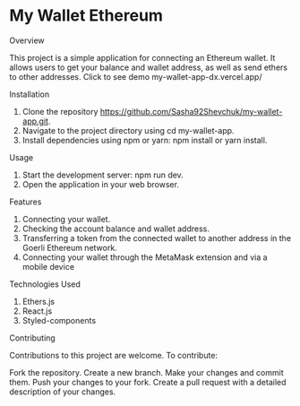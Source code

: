 # My Wallet Ethereum


Overview

This project is a simple application for connecting an Ethereum wallet. It allows users to get your balance and wallet address, as well as send ethers to other addresses. Click to see demo my-wallet-app-dx.vercel.app/

Installation

1. Clone the repository https://github.com/Sasha92Shevchuk/my-wallet-app.git.
2. Navigate to the project directory using cd my-wallet-app.
3. Install dependencies using npm or yarn: npm install or yarn install.

Usage

1. Start the development server: npm run dev.
2. Open the application in your web browser.

Features

1. Сonnecting your wallet.
2. Сhecking the account balance and wallet address.
3. Transferring a token from the connected wallet to another address in the Goerli Ethereum network.
4. Сonnecting your wallet through the MetaMask extension and via a mobile device

Technologies Used

1. Ethers.js
2. React.js
3. Styled-components

Contributing

Contributions to this project are welcome. To contribute:

Fork the repository.
Create a new branch.
Make your changes and commit them.
Push your changes to your fork.
Create a pull request with a detailed description of your changes.
